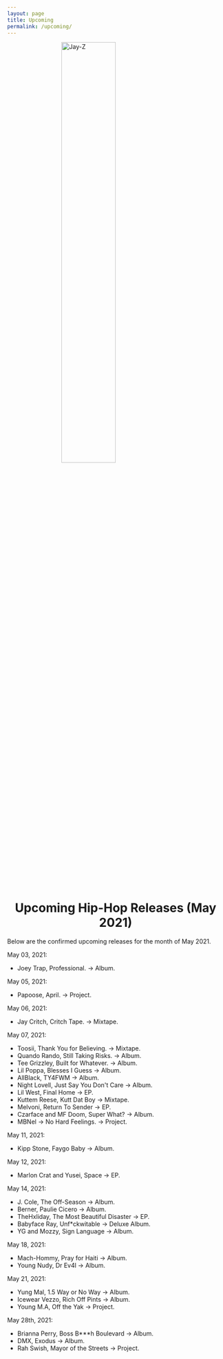 ```yaml
---
layout: page
title: Upcoming
permalink: /upcoming/
---
```


<img src="https://thefader-res.cloudinary.com/private_images/w_760,c_limit,f_auto,q_auto:best/JF_OFFSEASON_0054_050321_EDIT_001_EXPLICIT_R_kksp7v/i-the-off-season-i-cover-art.jpg" alt="Jay-Z" style="display: block; margin-left: auto; margin-right: auto; width: 50%;"/>

<h1 align="center">Upcoming Hip-Hop Releases (May 2021)</h1>

Below are the confirmed upcoming releases for the month of May 2021.

May 03, 2021:
- Joey Trap, Professional. -> Album.

May 05, 2021:
- Papoose, April. -> Project.

May 06, 2021:
- Jay Critch, Critch Tape. -> Mixtape.

May 07, 2021:
- Toosii, Thank You for Believing. -> Mixtape.
- Quando Rando, Still Taking Risks. -> Album.
- Tee Grizzley, Built for Whatever. -> Album.
- Lil Poppa, Blesses I Guess -> Album.
- AllBlack, TY4FWM -> Album.
- Night Lovell, Just Say You Don't Care -> Album.
- Lil West, Final Home -> EP.
- Kuttem Reese, Kutt Dat Boy -> Mixtape.
- Melvoni, Return To Sender -> EP.
- Czarface and MF Doom, Super What? -> Album.
- MBNel -> No Hard Feelings. -> Project.

May 11, 2021:
- Kipp Stone, Faygo Baby -> Album.

May 12, 2021:
- Marlon Crat and Yusei, Space -> EP.

May 14, 2021:
- J. Cole, The Off-Season -> Album.
- Berner, Paulie Cicero -> Album.
- TheHxliday, The Most Beautiful Disaster -> EP.
- Babyface Ray, Unf*ckwitable -> Deluxe Album.
- YG and Mozzy, Sign Language -> Album.

May 18, 2021:
- Mach-Hommy, Pray for Haiti -> Album.
- Young Nudy, Dr Ev4l -> Album.

May 21, 2021:
- Yung Mal, 1.5 Way or No Way -> Album.
- Icewear Vezzo, Rich Off Pints -> Album.
- Young M.A, Off the Yak -> Project.

May 28th, 2021:
- Brianna Perry, Boss B***h Boulevard -> Album.
- DMX, Exodus -> Album.
- Rah Swish, Mayor of the Streets -> Project.